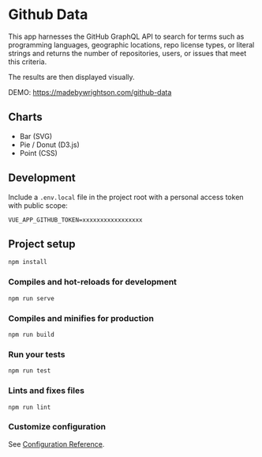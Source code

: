 # Github Data

This app harnesses the GitHub GraphQL API to search for terms such as programming languages, geographic locations, repo license types, or literal strings and returns the number of repositories, users, or issues that meet this criteria. 

The results are then displayed visually.

DEMO: https://madebywrightson.com/github-data

## Charts

- Bar (SVG)
- Pie / Donut (D3.js)
- Point (CSS)


## Development

Include a `.env.local` file in the project root with a personal access token with public scope:

`VUE_APP_GITHUB_TOKEN=xxxxxxxxxxxxxxxxx`

## Project setup
```
npm install
```

### Compiles and hot-reloads for development
```
npm run serve
```

### Compiles and minifies for production
```
npm run build
```

### Run your tests
```
npm run test
```

### Lints and fixes files
```
npm run lint
```

### Customize configuration
See [Configuration Reference](https://cli.vuejs.org/config/).
